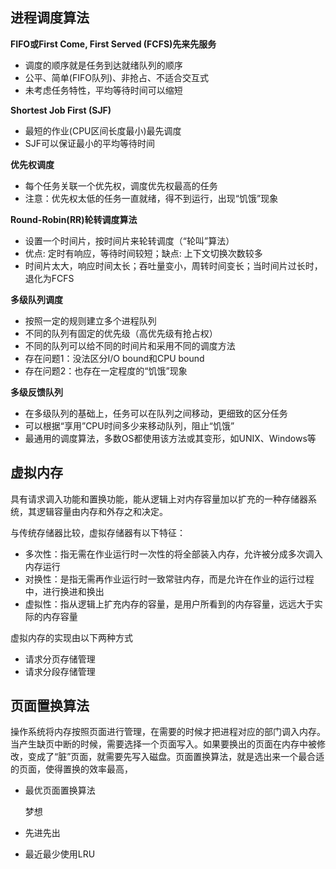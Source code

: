 ## 进程调度算法

**FIFO或First Come, First Served (FCFS)先来先服务**

- 调度的顺序就是任务到达就绪队列的顺序
- 公平、简单(FIFO队列)、非抢占、不适合交互式
- 未考虑任务特性，平均等待时间可以缩短

**Shortest Job First (SJF)**

- 最短的作业(CPU区间长度最小)最先调度
- SJF可以保证最小的平均等待时间

**优先权调度**

- 每个任务关联一个优先权，调度优先权最高的任务
- 注意：优先权太低的任务一直就绪，得不到运行，出现“饥饿”现象

**Round-Robin(RR)轮转调度算法**

- 设置一个时间片，按时间片来轮转调度（“轮叫”算法）
- 优点: 定时有响应，等待时间较短；缺点: 上下文切换次数较多
- 时间片太大，响应时间太长；吞吐量变小，周转时间变长；当时间片过长时，退化为FCFS

**多级队列调度**

- 按照一定的规则建立多个进程队列
- 不同的队列有固定的优先级（高优先级有抢占权）
- 不同的队列可以给不同的时间片和采用不同的调度方法
- 存在问题1：没法区分I/O bound和CPU bound
- 存在问题2：也存在一定程度的“饥饿”现象

**多级反馈队列**

- 在多级队列的基础上，任务可以在队列之间移动，更细致的区分任务
- 可以根据“享用”CPU时间多少来移动队列，阻止“饥饿”
- 最通用的调度算法，多数OS都使用该方法或其变形，如UNIX、Windows等

## 虚拟内存

具有请求调入功能和置换功能，能从逻辑上对内存容量加以扩充的一种存储器系统，其逻辑容量由内存和外存之和决定。

与传统存储器比较，虚拟存储器有以下特征：

- 多次性：指无需在作业运行时一次性的将全部装入内存，允许被分成多次调入内存运行
- 对换性：是指无需再作业运行时一致常驻内存，而是允许在作业的运行过程中，进行换进和换出
- 虚拟性：指从逻辑上扩充内存的容量，是用户所看到的内存容量，远远大于实际的内存容量

虚拟内存的实现由以下两种方式

- 请求分页存储管理
- 请求分段存储管理

## 页面置换算法

操作系统将内存按照页面进行管理，在需要的时候才把进程对应的部门调入内存。当产生缺页中断的时候，需要选择一个页面写入。如果要换出的页面在内存中被修改，变成了“脏”页面，就需要先写入磁盘。页面置换算法，就是选出来一个最合适的页面，使得置换的效率最高，

- 最优页面置换算法

  梦想

- 先进先出

- 最近最少使用LRU